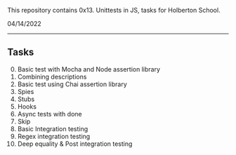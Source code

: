 This repository contains 0x13. Unittests in JS, tasks for Holberton School.

04/14/2022

<hr />

## Tasks

0. Basic test with Mocha and Node assertion library
1. Combining descriptions
2. Basic test using Chai assertion library
3. Spies
4. Stubs
5. Hooks
6. Async tests with done
7. Skip
8. Basic Integration testing
9. Regex integration testing
10. Deep equality & Post integration testing
